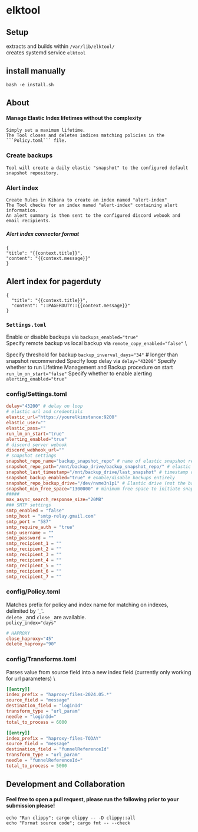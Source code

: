 # elktool

## Setup
extracts and builds within ```/var/lib/elktool/``` \
creates systemd service ```elktool```

## install manually
```shell
bash -e install.sh
```

## About
#### Manage Elastic Index lifetimes without the complexity
    Simply set a maximum lifetime.
    The Tool closes and deletes indices matching policies in the ```Policy.toml``` file.

### Create backups
    Tool will create a daily elastic "snapshot" to the configured default snapshot repository.

### Alert index
    Create Rules in Kibana to create an index named "alert-index"
    The Tool checks for an index named "alert-index" containing alert information.
    An alert summary is then sent to the configured discord webook and email recipients.

##### Alert index connector format
```shell
{
"title": "{{context.title}}",
"content": "{{context.message}}"
}
```
## Alert index for pagerduty
```shell
{
  "title": "{{context.title}}",
  "content": "::PAGERDUTY::{{context.message}}"
}
```

### ```Settings.toml```
Enable or disable backups via ```backups_enabled="true"``` \
Specify remote backup vs local backup via ```remote_copy_enabled="false"``` \

[//]: # (Specify threshold for snapshot ```snapshot_inverval_days="30"```)
Specify threshold for backup ```backup_inverval_days="34"``` # longer than snapshot recommended
Specify loop delay via ```delay="43200"```
Specify whether to run Lifetime Management and Backup procedure on start ```run_lm_on_start="false"```
Specify whether to enable alerting ```alerting_enabled="true"```

### config/Settings.toml
```toml
delay="43200" # delay on loop
# elastic url and credentials
elastic_url="https://yourelkinstance:9200"
elastic_user=""
elastic_pass=""
run_lm_on_start="true"
alerting_enabled="true"
# discord server webook
discord_webhook_url=""
# snapshot settings
snapshot_repo_name="backup_snapshot_repo" # name of elastic snapshot repo - DO NOT CHANGE
snapshot_repo_path="/mnt/backup_drive/backup_snapshot_repo/" # elastic repo path - update elasticsearch.yml
snapshot_last_timestamp="/mnt/backup_drive/last_snapshot" # timestamp of last snapshot
snapshot_backup_enabled="true" # enable/disable backups entirely
snapshot_repo_backup_drive="/dev/nvme3n1p1" # Elastic drive (not the backup drive, but the drive live elastic data is stored on)
snapshot_min_free_space="1300000" # minimum free space to initiate snapshot creation (1300000 = 1300GB)
#####
max_async_search_response_size="20MB"
### SMTP settings
smtp_enabled = "false"
smtp_host = "smtp-relay.gmail.com"
smtp_port = "587"
smtp_require_auth = "true"
smtp_username = ""
smtp_password = ""
smtp_recipient_1 = ""
smtp_recipient_2 = ""
smtp_recipient_3 = ""
smtp_recipient_4 = ""
smtp_recipient_5 = ""
smtp_recipient_6 = ""
smtp_recipient_7 = ""
```


### config/Policy.toml
Matches prefix for policy and index name for matching on indexes, delimited by '_'. \
```delete_``` and ```close_``` are available. \
```policy_index="days"```
```toml
# HAPROXY
close_haproxy="45"
delete_haproxy="90"
```

### config/Transforms.toml
Parses value from source field into a new index field (currently only working for url parameters) \
```toml
[[entry]]
index_prefix = "haproxy-files-2024.05.*"
source_field = "message"
destination_field = "loginId"
transform_type = "url_param"
needle = "loginId="
total_to_process = 6000

[[entry]]
index_prefix = "haproxy-files-TODAY"
source_field = "message"
destination_field = "funnelReferenceId"
transform_type = "url_param"
needle = "funnelReferenceId="
total_to_process = 5000
```


## Development and Collaboration
#### Feel free to open a pull request, please run the following prior to your submission please!
    echo "Run clippy"; cargo clippy -- -D clippy::all
    echo "Format source code"; cargo fmt -- --check
